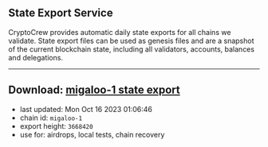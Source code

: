 ## State Export Service
CryptoCrew provides automatic daily state exports for all chains we validate. State export files can be used as genesis files and are a snapshot of the current blockchain state, including all validators, accounts, balances and delegations.

---
**Download: [migaloo-1 state export](https://dl.ccvalidators.com/SERVICE/migaloo/migaloo-1_export_3668420.json)**
---

- last updated: Mon Oct 16 2023 01:06:46
- chain id: `migaloo-1`
- export height: `3668420`
- use for: airdrops, local tests, chain recovery
